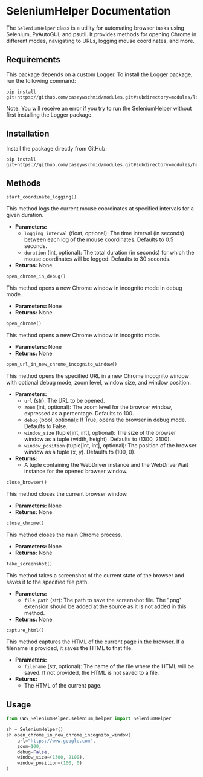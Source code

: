 # SeleniumHelper Documentation

The `SeleniumHelper` class is a utility for automating browser tasks using Selenium, PyAutoGUI, and psutil. It provides methods for opening Chrome in different modes, navigating to URLs, logging mouse coordinates, and more.

## Requirements

This package depends on a custom Logger. To install the Logger package, run the
following command:

```terminal
pip install git+https://github.com/caseywschmid/modules.git#subdirectory=modules/logs/logger
```

Note: You will receive an error if you try to run the SeleniumHelper without first
installing the Logger package.

## Installation

Install the package directly from GitHub:

```terminal
pip install git+https://github.com/caseywschmid/modules.git#subdirectory=modules/helpers/selenium_helper
```

## Methods

```python
start_coordinate_logging()
```

This method logs the current mouse coordinates at specified intervals for a given duration.

- **Parameters:**
  - `logging_interval` (float, optional): The time interval (in seconds) between
    each log of the mouse coordinates. Defaults to 0.5 seconds.
  - `duration` (int, optional): The total duration (in seconds) for which the
    mouse coordinates will be logged. Defaults to 30 seconds.
- **Returns:** None

```python
open_chrome_in_debug()
```

This method opens a new Chrome window in incognito mode in debug mode.

- **Parameters:** None
- **Returns:** None

```python
open_chrome()
```

This method opens a new Chrome window in incognito mode.

- **Parameters:** None
- **Returns:** None

```python
open_url_in_new_chrome_incognito_window()
```

This method opens the specified URL in a new Chrome incognito window with optional debug mode, zoom level, window size, and window position.

- **Parameters:**
  - `url` (str): The URL to be opened.
  - `zoom` (int, optional): The zoom level for the browser window, expressed as a percentage. Defaults to 100.
  - `debug` (bool, optional): If True, opens the browser in debug mode. Defaults to False.
  - `window_size` (tuple[int, int], optional): The size of the browser window as a tuple (width, height). Defaults to (1300, 2100).
  - `window_position` (tuple[int, int], optional): The position of the browser window as a tuple (x, y). Defaults to (100, 0).
- **Returns:**
  - A tuple containing the WebDriver instance and the WebDriverWait instance for the opened browser window.

```python
close_browser()
```

This method closes the current browser window.

- **Parameters:** None
- **Returns:** None

```python
close_chrome()
```

This method closes the main Chrome process.

- **Parameters:** None
- **Returns:** None

```python
take_screenshot()
```

This method takes a screenshot of the current state of the browser and saves it to the specified file path.

- **Parameters:**
  - `file_path` (str): The path to save the screenshot file. The '.png' extension should be added at the source as it is not added in this method.
- **Returns:** None

```python
capture_html()
```

This method captures the HTML of the current page in the browser. If a filename is provided, it saves the HTML to that file.

- **Parameters:**
  - `filename` (str, optional): The name of the file where the HTML will be saved. If not provided, the HTML is not saved to a file.
- **Returns:**
  - The HTML of the current page.

## Usage

```python
from CWS_SeleniumHelper.selenium_helper import SeleniumHelper

sh = SeleniumHelper()
sh.open_chrome_in_new_chrome_incognito_window(
    url="https://www.google.com",
    zoom=100,
    debug=False,
    window_size=(1300, 2100),
    window_position=(100, 0)
)
```
